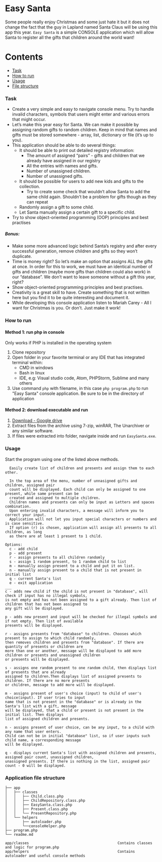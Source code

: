 # Easy Santa

Some people really enjoy Christmas and some just hate it but it does not change the fact that the guy in Lapland named Santa Claus will be using this app this year. `Easy Santa` is a simple CONSOLE application which will allow Santa to register all the gifts that children around the world want!

Contents
========
 * [Task](#task)
 * [How to run](#how-to-run)
 * [Usage](#usage)
 * [File structure](#file-structure)

### Task

+ Create a very simple and easy to navigate console menu. Try to handle invalid characters, symbols that users might enter and various errors that might occur.
+ Let’s make this year easy for Santa. We can make it possible by assigning random gifts to random children. Keep in mind that names and gifts must be stored somewhere - array, list, dictionary or file (it’s up to you).
+ This application should be able to do several things:
    + It should be able to print out detailed registry information:
        + The amount of assigned “pairs” - gifts and children that we already have assigned in our registry
        + All the entries with names and gifts.
        + Number of unassigned children.
        + Number of unassigned gifts.
    + It should be possible for users to add new kids and gifts to the collection.
        + Try to create some check that wouldn’t allow Santa to add the same child again. Shouldn’t be a problem for gifts though as they can repeat
    + Randomly assign a gift to some child.
    + Let Santa manually assign a certain gift to a specific child.
+ Try to show object-oriented programming (OOP) principles and best practises

##### Bonus:
+ Make some more advanced logic behind Santa’s registry and after every successful
generation, remove children and gifts so they won’t duplicate.
+ Time is money right? So let’s make an option that assigns ALL the gifts at once. In
order for this to work, we must have an identical number of gifts and children (maybe
more gifts than children could also work) in our “database”. We don’t want to
leave someone without a gift this year, right?
+ Show object-oriented programming principles and best practises.
+ Creativity is a great skill to have. Create something that is not written here but you
find it to be quite interesting and document it.
+ While developing this console application listen to Mariah Carey - All I want for Christmas is you. Or don’t. Just make it work!

### How to run

#### Method 1: run php in console
Only works if PHP is installed in the operating system
1. Clone repository
2. Open folder in your favorite terminal or any IDE that has integrated terminal within:
    + CMD in windows
    + Bash in linux
    + IDE, e.g: Visual studio code, Atom, PHPStorm, Sublime and many others
3. Use command `php` with filename, in this case `php program.php` to run "Easy Santa" console application. Be sure to be in the directory of application

#### Method 2: download executable and run

1. [Download - Google drive](https://drive.google.com/file/d/1JnWxEpRv-KhYzmiZLWSrZLeuEOUeP4bk/view?usp=sharing)
2. Extract files from the archive using 7-zip, winRAR, The Unarchiver or any similar software.
3. If files were extracted into folder, navigate inside and run `EasySanta.exe`.

### Usage

Start the program using one of the listed above methods.

```
  Easily create list of children and presents and assign them to each other.

  In the top area of the menu, number of unnasigned gifts and children, assigned pair
  count will be displayed. Each child can only be assigned to one present, while same present can be
  created and assigned to multiple children. 
  Children names and presents can only be input as Letters and spaces combination.
  Upon entering invalid characters, a message will inform you to correct your input.
  Application will not let you input special characters or numbers and is case sensitive.
  If option (r) is chosen, application will assign all presents to all children, as long
  as there are at least 1 present to 1 child. 

Options:
  c - add child
  p - add present                 
  r - assign presents to all children randomly
  s - assign 1 random present, to 1 random child to list
  m - manually assign present to a child and put it on list.
  n - manually assign present to a child that is not present in initial list
  q - current Santa's list             
  e - exit application
___
c - adds new child if the child is not present in "database", will check if input has no illegal symbols,
is not empty and has not been assigned to a gift already. Then list of children that has not been assigned to
any gift will be displayed.

p - adds new present and input will be checked for illegal symbols and if not empty. Then list of available
presents will be displayed.

r - assigns presents from "database" to children. Chooses which present to assign to which child randomly,
then removes children and presents from "database". If there are quantity of presents or children are 
more than one or another, message will be displayed to add more children or presents and unassigned children
or presents will be displayed.

s - assigns one random present to one random child, then displays list of presents that are already
assigned to children.Then displays list of assigned presents to children. If there are no more presents
or children, message to add more will be displayed.

m - assigns present of user's choice (input) to child of user's choice(input). If user tries to input 
name that is not present in the "database" or is already in the Santa's list with a gift, message
will be displayed, that a child or present is not present in the initial list. Then displays
list of assigned children and presents.

n - assigns present of user choice, can be any input, to a child with any name that user enters.
Child can not be in initial "database" list, so if user inputs such child name, a corresponding message
will be displayed.

q - displays current Santa's list with assigned children and presents, assigned pair count, unassigned children,
unassigned presents. If there is nothing in the list, assigned pair count - 0 will be displayed.
```

### Application file structure

```
├── app
│   ├── classes
│   │   ├── Child.class.php
│   │   ├── ChildRepository.class.php
│   │   ├── EasySanta.class.php
│   │   ├── Present.class.php
│   │   └── PresentRepository.php
│   └── helpers
│       ├── autoloader.php
│       └──consoleHelper.php
├── program.php
└── readme.md

app/classes                                         Contains classes and logic for program.php
app/helpers                                         Contains autoloader and useful console methods
```
